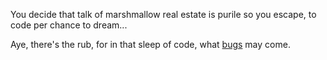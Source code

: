 You decide that talk of marshmallow real estate is purile so you escape, to code per chance to dream...

Aye, there's the rub, for in that sleep of code, what [bugs](bugs/bugs.md) may come.
